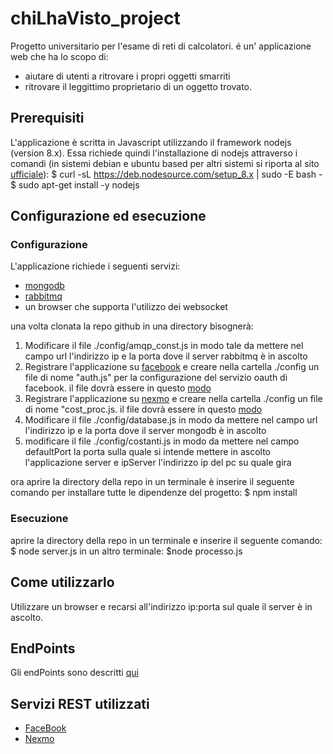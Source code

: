 # chiLhaVisto_project
Progetto universitario per l'esame di reti di calcolatori. é un' applicazione web che ha lo scopo di:
* aiutare di utenti a ritrovare i propri oggetti smarriti
* ritrovare il leggittimo proprietario di un oggetto trovato.

## Prerequisiti
L'applicazione è scritta in Javascript utilizzando il framework nodejs (version 8.x).
Essa richiede quindi l'installazione di nodejs attraverso i comandi (in sistemi debian e ubuntu based per altri sistemi si riporta al sito [ufficiale](https://nodejs.org/en/download/package-manager/#debian-and-ubuntu-based-linux-distributions)):
$  curl -sL https://deb.nodesource.com/setup_8.x | sudo -E bash -
$ sudo apt-get install -y nodejs

## Configurazione ed esecuzione

### Configurazione
L'applicazione richiede i seguenti servizi:
* [mongodb](https://www.mongodb.com/)
* [rabbitmq](https://www.rabbitmq.com/)
* un browser che supporta l'utilizzo dei websocket

una volta clonata la repo github in una directory bisognerà:
1. Modificare il file ./config/amqp_const.js in modo tale da mettere nel campo url l'indirizzo ip e la porta dove il server rabbitmq è in ascolto
2. Registrare l'applicazione su [facebook](https://developers.facebook.com/docs/graph-api/) e creare nella cartella ./config un file di nome "auth.js" per la configurazione del servizio oauth di facebook. il file dovrà essere in questo [modo](https://pastebin.com/bu3PgRZX)
3. Registrare l'applicazione su [nexmo](https://www.nexmo.com/) e creare nella cartella ./config un file di nome "cost_proc.js. il file dovrà essere in questo [modo](https://pastebin.com/aR3xGE1U)
4. Modificare il file ./config/database.js in modo da mettere nel campo url l'indirizzo ip e la porta dove il server mongodb è in ascolto
5. modificare il file ./config/costanti.js in modo da mettere nel campo defaultPort la porta sulla quale si intende mettere in ascolto l'applicazione server e ipServer l'indirizzo ip del pc su quale gira

ora aprire la directory della repo in un terminale è inserire il seguente comando per installare tutte le dipendenze del progetto:
$ npm install 

### Esecuzione
aprire la directory della repo in un terminale e inserire il seguente comando:
$ node server.js
in un altro terminale:
$node processo.js

## Come utilizzarlo
Utilizzare un browser e recarsi all'indirizzo ip:porta sul quale il server è in ascolto.

## EndPoints
Gli endPoints sono descritti [qui](https://github.com/LeoBrizi/chiLhaVisto_project/tree/master/app/routes/Endpoints.md)

## Servizi REST utilizzati
- [FaceBook](https://developers.facebook.com/)
- [Nexmo](https://www.nexmo.com/)

